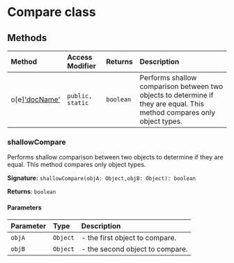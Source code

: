 # Compare class












## Methods

| Method	   | Access Modifier | Returns	| Description|
|:-------------|:----|:-------|:-----------|
|o[e]['docName'](shallowcompare(obja-objb))     | `public, static` | `boolean` | Performs shallow comparison between two objects to determine if they are equal. This method compares  only object types.   |





### shallowCompare

Performs shallow comparison between two objects to determine if they are equal. This method compares 
only object types. 


**Signature:** ``shallowCompare(objA: Object,objB: Object): boolean``

**Returns**: `boolean`



#### Parameters


| Parameter	   | Type    | Description |
|:-------------|:---------------|:------------|
| `objA`    | `Object` | - the first object to compare. |
| `objB`    | `Object` | - the second object to compare.   |

